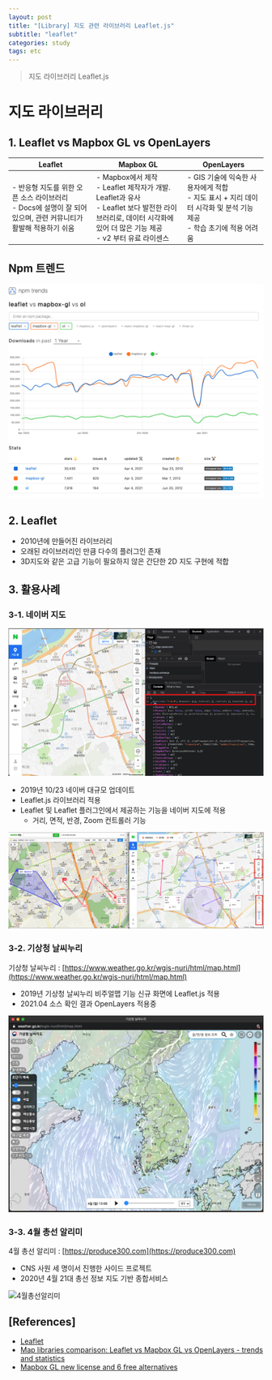 ```yaml
---
layout: post
title: "[Library] 지도 관련 라이브러리 Leaflet.js"
subtitle: "leaflet"
categories: study
tags: etc
---
```


> 지도 라이브러리 Leaflet.js

# 지도 라이브러리


## 1. Leaflet vs Mapbox GL vs OpenLayers


|Leaflet|Mapbox GL|OpenLayers|
|-------|---------|----------|
|- 반응형 지도를 위한 오픈 소스 라이브러리<br/>- Docs에 설명이 잘 되어 있으며, 관련 커뮤니티가 활발해 적용하기 쉬움<br/>|- Mapbox에서 제작<br/>- Leaflet 제작자가 개발. Leaflet과 유사<br/>- Leaflet 보다 발전한 라이브러리로, 데이터 시각화에 있어 더 많은 기능 제공<br/>- v2 부터 유료 라이센스|- GIS 기술에 익숙한 사용자에게 적합<br/>- 지도 표시 + 지리 데이터 시각화 및 분석 기능 제공<br/>- 학습 초기에 적용 어려움|


## Npm 트렌드

![map-lib-trends](/assets/img/map-library-trends.png)

## 2. Leaflet
- 2010년에 만들어진 라이브러리
- 오래된 라이브러리인 만큼 다수의 플러그인 존재
- 3D지도와 같은 고급 기능이 필요하지 않은 간단한 2D 지도 구현에 적합

## 3. 활용사례
### 3-1. 네이버 지도
![naver-map](/assets/img/naver-map.png)

- 2019년 10/23 네이버 대규모 업데이트
- Leaflet.js 라이브러리 적용
- Leaflet 및 Leaflet 플러그인에서 제공하는 기능을 네이버 지도에 적용
    + 거리, 면적, 반경, Zoom 컨트롤러 기능

![naver-map](/assets/img/naver-map-bf-af.png)


### 3-2. 기상청 날씨누리
기상청 날씨누리 : [https://www.weather.go.kr/wgis-nuri/html/map.html](https://www.weather.go.kr/wgis-nuri/html/map.html)
- 2019년 기상청 날씨누리 비주얼맵 기능 신규 화면에 Leaflet.js 적용
- 2021.04 소스 확인 결과 OpenLayers 적용중

![기상청날씨누리](/assets/img/기상청날씨누리.png)

### 3-3. 4월 총선 알리미

4월 총선 알리미 : [https://produce300.com](https://produce300.com)

- CNS 사원 세 명이서 진행한 사이드 프로젝트
- 2020년 4월 21대 총선 정보 지도 기반 종합서비스

![4월총선알리미](/assets/img/Produce300_1.gif)



## [References]
- [Leaflet](https://leafletjs.com/)
- [Map libraries comparison: Leaflet vs Mapbox GL vs OpenLayers - trends and statistics](https://www.geoapify.com/map-libraries-comparison-leaflet-vs-mapbox-gl-vs-openlayers-trends-and-statistics)
- [Mapbox GL new license and 6 free alternatives](https://www.geoapify.com/mapbox-gl-new-license-and-6-free-alternatives)